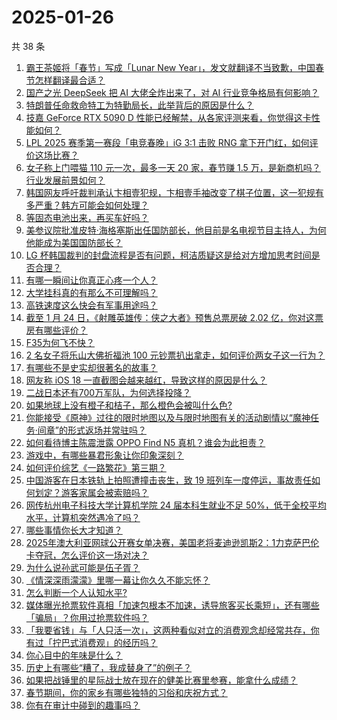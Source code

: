 # 2025-01-26

共 38 条

<!-- BEGIN ZHIHUQUESTIONS -->
<!-- 最后更新时间 Sun Jan 26 2025 03:10:34 GMT+0800 (China Standard Time) -->
1. [霸王茶姬将「春节」写成「Lunar New Year」，发文就翻译不当致歉，中国春节怎样翻译最合适？](https://www.zhihu.com/question/10505377608)
1. [国产之光 DeepSeek 把 AI 大佬全炸出来了，对 AI 行业竞争格局有何影响？](https://www.zhihu.com/question/8155697879)
1. [特朗普任命救命特工为特勤局长，此举背后的原因是什么？](https://www.zhihu.com/question/10363766890)
1. [技嘉 GeForce RTX 5090 D 性能已经解禁，从各家评测来看，你觉得这卡性能如何？](https://www.zhihu.com/question/10441141444)
1. [LPL 2025 赛季第一赛段「电竞春晚」iG 3:1 击败 RNG 拿下开门红，如何评价这场比赛？](https://www.zhihu.com/question/10533928503)
1. [女子称上门喂猫 110 元一次，最多一天 20 家，春节赚 1.5 万，是新商机吗？行业发展前景如何？](https://www.zhihu.com/question/10533261544)
1. [韩国网友呼吁裁判承认卞相壹犯规，卞相壹手袖改变了棋子位置，这一犯规有多严重？韩方可能会如何处理？](https://www.zhihu.com/question/10465516192)
1. [等固态电池出来，再买车好吗？](https://www.zhihu.com/question/6697092837)
1. [美参议院批准皮特·海格塞斯出任国防部长，他目前是名电视节目主持人，为何他能成为美国国防部长？](https://www.zhihu.com/question/10515726232)
1. [LG 杯韩国裁判的封盘流程是否有问题，柯洁质疑这是给对方增加思考时间是否合理？](https://www.zhihu.com/question/10356593608)
1. [有哪一瞬间让你真正心疼一个人？](https://www.zhihu.com/question/269493537)
1. [大学挂科真的有那么不可理解吗？](https://www.zhihu.com/question/8208767845)
1. [高铁速度这么快会有军事用途吗？](https://www.zhihu.com/question/281580844)
1. [截至 1 月 24 日，《射雕英雄传：侠之大者》预售总票房破 2.02 亿，你对这票房有哪些评价？](https://www.zhihu.com/question/10449299628)
1. [F35为何飞不快？](https://www.zhihu.com/question/364126131)
1. [2 名女子将乐山大佛祈福池 100 元钞票扒出拿走，如何评价两女子这一行为？](https://www.zhihu.com/question/10457409439)
1. [有哪些不是史实却很著名的故事？](https://www.zhihu.com/question/305851471)
1. [网友称 iOS 18 一直截图会越来越红，导致这样的原因是什么？](https://www.zhihu.com/question/9777731833)
1. [二战日本还有700万军队，为何选择投降？](https://www.zhihu.com/question/396342957)
1. [如果地球上没有橙子和桔子，那么橙色会被叫什么色?](https://www.zhihu.com/question/659488632)
1. [你能接受《原神》过往的限时地图以及与限时地图有关的活动剧情以“魔神任务·间章”的形式返场并常驻吗？](https://www.zhihu.com/question/10257798892)
1. [如何看待博主陈震泄露 OPPO Find N5 真机？谁会为此担责？](https://www.zhihu.com/question/10427203407)
1. [游戏中，有哪些暴君形象让你印象深刻？](https://www.zhihu.com/question/10181798144)
1. [如何评价综艺《一路繁花》第三期？](https://www.zhihu.com/question/10518257507)
1. [中国游客在日本铁轨上拍照遭撞击丧生，致 19 班列车一度停运，事故责任如何划定？游客家属会被索赔吗？](https://www.zhihu.com/question/10418299160)
1. [网传杭州电子科技大学计算机学院 24 届本科生就业不足 50%，低于全校平均水平，计算机突然遇冷了吗？](https://www.zhihu.com/question/10197743562)
1. [哪些事情你长大才知道？](https://www.zhihu.com/question/558407362)
1. [2025年澳大利亚网球公开赛女单决赛，美国老将麦迪逊凯斯2：1力克萨巴伦卡夺冠，怎么评价这一场对决？](https://www.zhihu.com/question/10544435131)
1. [为什么说孙武可能是伍子胥？](https://www.zhihu.com/question/306322799)
1. [《情深深雨濛濛》里哪一幕让你久久不能忘怀？](https://www.zhihu.com/question/304920538)
1. [怎么判断一个人认知水平?](https://www.zhihu.com/question/344453214)
1. [媒体曝光抢票软件真相「加速包根本不加速，诱导旅客买长乘短」，还有哪些「骗局」？你用过抢票软件吗？](https://www.zhihu.com/question/10153953516)
1. [「我要省钱」与「人只活一次」，这两种看似对立的消费观念却经常共存，你有过「拧巴式消费观」的经历吗？](https://www.zhihu.com/question/10037557456)
1. [你心目中的年味是什么？](https://www.zhihu.com/question/8328406284)
1. [历史上有哪些“糟了，我成替身了”的例子？](https://www.zhihu.com/question/615363027)
1. [如果把战锤里的星际战士放在现在的健美比赛里参赛，能拿什么成绩？](https://www.zhihu.com/question/10300648989)
1. [春节期间，你的家乡有哪些独特的习俗和庆祝方式？](https://www.zhihu.com/question/8415008042)
1. [你有在审计中碰到的趣事吗？](https://www.zhihu.com/question/641158139)
<!-- END ZHIHUQUESTIONS -->
